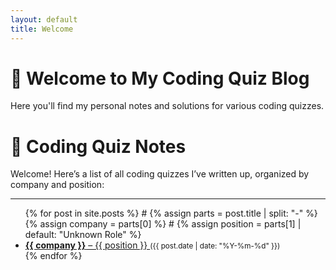 ```yaml
---
layout: default
title: Welcome
---
```


# 👋 Welcome to My Coding Quiz Blog

Here you'll find my personal notes and solutions for various coding quizzes.

# 💼 Coding Quiz Notes

Welcome! Here’s a list of all coding quizzes I’ve written up, organized by company and position:

---

<ul>
  {% for post in site.posts %}
    # {% assign parts = post.title | split: "-" %}
    {% assign company = parts[0] %}
    # {% assign position = parts[1] | default: "Unknown Role" %}
    <li>
      <a href="{{ post.url }}">
        <strong>{{ company }}</strong> – {{ position }}
      </a>
      <small>({{ post.date | date: "%Y-%m-%d" }})</small>
    </li>
  {% endfor %}
</ul>
